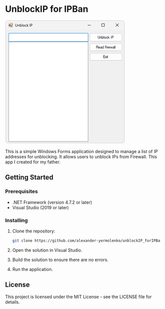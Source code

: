 # UnblockIP for IPBan

![UnblockIP for IPBan Logo](image.png)

This is a simple Windows Forms application designed to manage a list of IP addresses for unblocking. It allows users to unblock IPs from Firewall. This app I created for my father.

## Getting Started

### Prerequisites

- .NET Framework (version 4.7.2 or later)
- Visual Studio (2019 or later)

### Installing

1. Clone the repository:

    ```bash
    git clone https://github.com/alexander-yermolenko/unblockIP_forIPBan.git
    ```

2. Open the solution in Visual Studio.

3. Build the solution to ensure there are no errors.

4. Run the application.

## License

This project is licensed under the MIT License - see the LICENSE file for details.